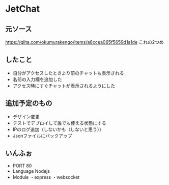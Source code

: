 # JetChat

## 元ソース
https://qiita.com/okumurakengo/items/a8ccea065f5659d1a1de
これの2つめ

## したこと
- 自分がアクセスしたときより前のチャットも表示される
- 名前の入力欄を追加した
- アクセス時にすぐチャットが表示されるようにした

## 追加予定のもの
- デザイン変更
- テストでデプロイして誰でも使える状態にする
- IPのログ追加（しないかも（しないと思う））
- Jsonファイルにバックアップ

## いんふぉ
- PORT 80
- Language Nodejs
- Module ・express ・websocket
